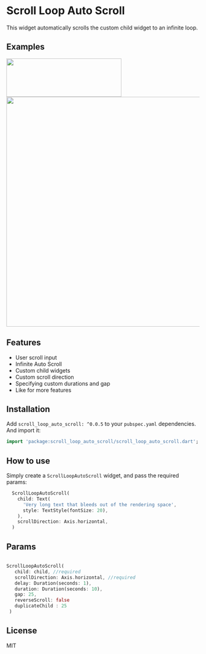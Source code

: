 # Scroll Loop Auto Scroll

This widget automatically scrolls the custom child widget to an infinite loop.

## Examples

<img src="https://github.com/Ashish-Raturi/scroll_loop_auto_scroll/raw/master/doc/stockIndexLoop.gif" height="100" width="300" />


<img src="https://github.com/Ashish-Raturi/scroll_loop_auto_scroll/raw/master/doc/example.gif" height="600" />

## Features
* User scroll input
* Infinite Auto Scroll
* Custom child widgets
* Custom scroll direction
* Specifying custom durations and gap
* Like for more features

## Installation

Add `scroll_loop_auto_scroll: ^0.0.5` to your `pubspec.yaml` dependencies. And import it:

```dart
import 'package:scroll_loop_auto_scroll/scroll_loop_auto_scroll.dart';
```

## How to use
Simply create a `ScrollLoopAutoScroll` widget, and pass the required params:

```dart
  ScrollLoopAutoScroll(
    child: Text(
      'Very long text that bleeds out of the rendering space',
      style: TextStyle(fontSize: 20),
    ),
    scrollDirection: Axis.horizontal,
  )
```


## Params

```dart

ScrollLoopAutoScroll(
   child: child, //required
   scrollDirection: Axis.horizontal, //required
   delay: Duration(seconds: 1),
   duration: Duration(seconds: 10),
   gap: 25,
   reverseScroll: false
   duplicateChild : 25
 )
```

## License

MIT
